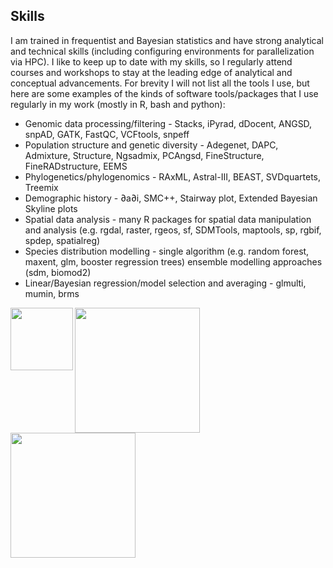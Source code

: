 ## Skills
I am trained in frequentist and Bayesian statistics and have strong analytical and technical skills (including configuring environments for parallelization via HPC). I like to keep up to date with my skills, so I regularly attend courses and workshops to stay at the leading edge of analytical and conceptual advancements. For brevity I will not list all the tools I use, but here are some examples of the kinds of software tools/packages that I use regularly in my work (mostly in R, bash and python):

* Genomic data processing/filtering - Stacks, iPyrad, dDocent, ANGSD, snpAD, GATK, FastQC, VCFtools, snpeff
* Population structure and genetic diversity - Adegenet, DAPC, Admixture, Structure, Ngsadmix, PCAngsd, FineStructure, FineRADstructure, EEMS
* Phylogenetics/phylogenomics - RAxML, Astral-III, BEAST, SVDquartets, Treemix
* Demographic history - ∂a∂i, SMC++, Stairway plot, Extended Bayesian Skyline plots
* Spatial data analysis - many R packages for spatial data manipulation and analysis (e.g. rgdal, raster, rgeos, sf, SDMTools, maptools, sp, rgbif, spdep, spatialreg)
* Species distribution modelling - single algorithm (e.g. random forest, maxent, glm, booster regression trees) ensemble modelling approaches (sdm, biomod2)
* Linear/Bayesian regression/model selection and averaging - glmulti, mumin, brms

<img src="https://cd-barratt.github.io/R_logo.svg.png"  align="left" width="100">
<img src="https://cd-barratt.github.io/Python-Logo.png"  align="left" width="200">
<img src="https://cd-barratt.github.io/Gnu-bash-logo.svg.png"  align="left" width="200">




